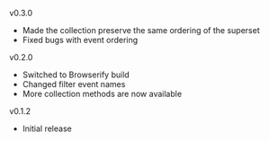 v0.3.0

* Made the collection preserve the same ordering of the superset
* Fixed bugs with event ordering

v0.2.0

* Switched to Browserify build
* Changed filter event names
* More collection methods are now available

v0.1.2

* Initial release
